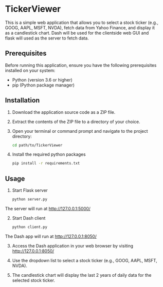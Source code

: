 # TickerViewer

This is a simple web application that allows you to select a stock ticker (e.g., GOOG, AAPL, MSFT, NVDA), fetch data from Yahoo Finance, and display it as a candlestick chart. Dash will be used for the clientside web GUI and flask will used as the server to fetch data.

## Prerequisites

Before running this application, ensure you have the following prerequisites installed on your system:

- Python (version 3.6 or higher)
- pip (Python package manager)

## Installation

1. Download the application source code as a ZIP file.

2. Extract the contents of the ZIP file to a directory of your choice.

3. Open your terminal or command prompt and navigate to the project directory:

   ```bash
   cd path/to/TickerViewer
   
4. Install the required python packages
   ```bash
   pip install -r requirements.txt
   
## Usage

1. Start Flask server
    ```bash
   python server.py

The server will run at http://127.0.0.1:5000/


2. Start Dash client
    ```bash
   python client.py
   
The Dash app will run at http://127.0.0.1:8050/

3. Access the Dash application in your web browser by visiting http://127.0.0.1:8050/

4. Use the dropdown list to select a stock ticker (e.g., GOOG, AAPL, MSFT, NVDA).

5. The candlestick chart will display the last 2 years of daily data for the selected stock ticker.
